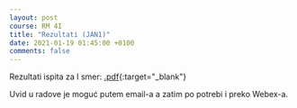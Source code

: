 ```yaml
---
layout: post
course: RM 4I
title: "Rezultati (JAN1)"
date: 2021-01-19 01:45:00 +0100
comments: false
---
```


Rezultati ispita za I smer: 
[.pdf](/courses/rm/results/2020_2021_I/RM_2020_2021_I.pdf){:target="_blank"}

Uvid u radove je moguć putem email-a a zatim po potrebi i preko Webex-a.
